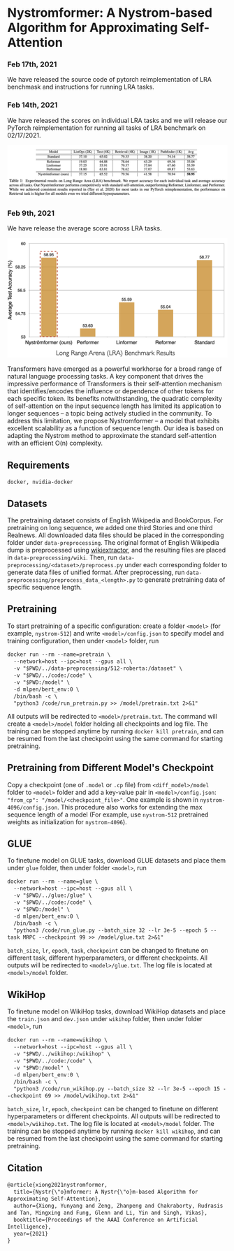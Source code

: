 # Nystromformer: A Nystrom-based Algorithm for Approximating Self-Attention

### Feb 17th, 2021
We have released the source code of pytorch reimplementation of LRA benchmask and instructions for running LRA tasks.  

### Feb 14th, 2021
We have released the scores on individual LRA tasks and we will release our PyTorch reimplementation for running all tasks of LRA benchmark on 02/17/2021. 

<p align="center">
<img src="img/LRA.png">
</p>

### Feb 9th, 2021
We have release the average score across LRA tasks.

<p align="center">
<img src="img/avg_LRA.png">
</p>


Transformers have emerged as a powerful workhorse for a broad range of natural language processing tasks. A key component that drives the impressive performance of Transformers is their self-attention mechanism that identifies/encodes the influence or dependence of other tokens for each specific token. Its benefits notwithstanding, the quadratic complexity of self-attention on the input sequence length has limited its application to longer sequences – a topic being actively studied in the community. To address this limitation, we propose Nystromformer – a model that exhibits excellent scalability as a function of sequence length. Our idea is based on adapting the Nystrom method to approximate the standard self-attention with an efficient O(n) complexity.

## Requirements

```
docker, nvidia-docker
```

## Datasets

The pretraining dataset consists of English Wikipedia and BookCorpus. For pretraining on long sequence, we added one third Stories and one third Realnews. All downloaded data files should be placed in the corresponding folder under `data-preprocessing`. The original format of English Wikipedia dump is preprocessed using
[wikiextractor](https://github.com/attardi/wikiextractor), and the resulting files are placed in `data-preprocessing/wiki`. Then, run `data-preprocessing/<dataset>/preprocess.py` under each corresponding folder to generate data files of unified format. After preprocessing, run `data-preprocessing/preprocess_data_<length>.py` to generate pretraining data of specific sequence length.

## Pretraining

To start pretraining of a specific configuration: create a folder `<model>` (for example, `nystrom-512`) and write `<model>/config.json` to specify model and training configuration, then under `<model>` folder, run
```
docker run --rm --name=pretrain \
  --network=host --ipc=host --gpus all \
  -v "$PWD/../data-preprocessing/512-roberta:/dataset" \
  -v "$PWD/../code:/code" \
  -v "$PWD:/model" \
  -d mlpen/bert_env:0 \
  /bin/bash -c \
  "python3 /code/run_pretrain.py >> /model/pretrain.txt 2>&1"
```
All outputs will be redirected to `<model>/pretrain.txt`. The command will create a `<model>/model` folder holding all checkpoints and log file. The training can be stopped anytime by running `docker kill pretrain`, and can be resumed from the last checkpoint using the same command for starting pretraining.

## Pretraining from Different Model's Checkpoint

Copy a checkpoint (one of `.model` or `.cp` file) from `<diff_model>/model` folder to `<model>` folder and add a key-value pair in `<model>/config.json`: `"from_cp": "/model/<checkpoint_file>"`. One example is shown in `nystrom-4096/config.json`. This procedure also works for extending the max sequence length of a model (For example, use `nystrom-512` pretrained weights as initialization for `nystrom-4096`).

## GLUE

To finetune model on GLUE tasks, download GLUE datasets and place them under `glue` folder, then under folder `<model>`, run
```
docker run --rm --name=glue \
  --network=host --ipc=host --gpus all \
  -v "$PWD/../glue:/glue" \
  -v "$PWD/../code:/code" \
  -v "$PWD:/model" \
  -d mlpen/bert_env:0 \
  /bin/bash -c \
  "python3 /code/run_glue.py --batch_size 32 --lr 3e-5 --epoch 5 --task MRPC --checkpoint 99 >> /model/glue.txt 2>&1"
```
`batch_size`, `lr`, `epoch`, `task`, `checkpoint` can be changed to finetune on different task, different hyperparameters, or different checkpoints. All outputs will be redirected to `<model>/glue.txt`. The log file is located at `<model>/model` folder.

## WikiHop

To finetune model on WikiHop tasks, download WikiHop datasets and place the `train.json` and `dev.json` under `wikihop` folder, then under folder `<model>`, run
```
docker run --rm --name=wikihop \
  --network=host --ipc=host --gpus all \
  -v "$PWD/../wikihop:/wikihop" \
  -v "$PWD/../code:/code" \
  -v "$PWD:/model" \
  -d mlpen/bert_env:0 \
  /bin/bash -c \
  "python3 /code/run_wikihop.py --batch_size 32 --lr 3e-5 --epoch 15 --checkpoint 69 >> /model/wikihop.txt 2>&1"
```
`batch_size`, `lr`, `epoch`, `checkpoint` can be changed to finetune on different hyperparameters or different checkpoints. All outputs will be redirected to `<model>/wikihop.txt`. The log file is located at `<model>/model` folder. The training can be stopped anytime by running `docker kill wikihop`, and can be resumed from the last checkpoint using the same command for starting pretraining.

## Citation
```
@article{xiong2021nystromformer,
  title={Nystr{\"o}mformer: A Nystr{\"o}m-based Algorithm for Approximating Self-Attention},
  author={Xiong, Yunyang and Zeng, Zhanpeng and Chakraborty, Rudrasis and Tan, Mingxing and Fung, Glenn and Li, Yin and Singh, Vikas},
  booktitle={Proceedings of the AAAI Conference on Artificial Intelligence},
  year={2021}
}
```
